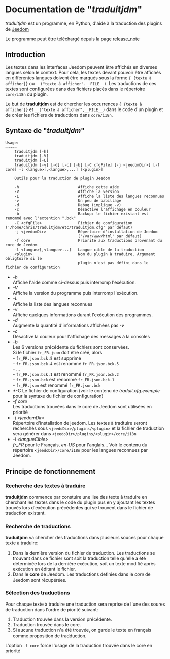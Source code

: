 # Documentation de "*traduitjdm*"

*traduitjdm* est un programme, en Python, d'aide à la traduction des plugins de [Jeedom](http://jeedom.com)

Le programme peut être téléchargé depuis la page [release_note](release_notes.html)

## Introduction
Les textes dans les interfaces Jeedom peuvent être affichés en diverses langues selon le context. Pour celà, les textes devant pouvoir être affichés en différentes langues doivent être marqués sous la forme `{ {texte à afficher}}` ou `__("texte à afficher".__FILE__)`. Les traductions de ces textes sont configurées dans des fichiers placés dans le répertoire `core/i18n` du plugin.

Le but de **traduitjdm** est de chercher les occurrences `{ {texte à afficher}}` et `__("texte à afficher",__FILE__)` dans le code d'un plugin et de créer les fichiers de traductions dans `core/i18n`.

## Syntaxe de "*traduitjdm*"
```
Usage:
~~~~~
    traduitjdm [-h] 
    traduitjdm [-V]
    traduitjdm [-L]
    traduitjdm [-v] [-d] [-c] [-b] [-C cfgFile] [-j <jeedomDir>] [-f core] -l <langue>[,<langue>,...] [<plugin>]

    Outils pour la traduction de plugin Jeedom

    -h                          Affiche cette aide
    -V                          Affiche la version
    -L                          Affiche la liste des langues reconnues
    -v                          Un peu de babillage
    -d                          Debug (implique -v)
    -c                          Désactive l'affichage en couleur
    -b                          Backup: le fichier existant est renommé avec l'extention ".bck"
    -C <cfgFile>                Fichier de configuration ('/home/chris/traduitjdm/etc/traduitjdm.cfg' par défaut)
    -j <jeedomDir>              Répertoire d'installation de Jeedom
                                ('/var/www/html' par défaut)
    -f core                     Priorité aux traductions provenant du core de Jeedom
    -l <langue>[,<langue>...]   Langue cible de la traduction
    <plugin>                    Nom du plugin à traduire. Argument obligtoire si le
                                plugin n'est pas défini dans le fichier de configuration
```

- *-h*  
    Affiche l'aide comme ci-dessus puis interromp l'exécution.
- *-V*  
    Affiche la version du programme puis interromp l'exécution.
 - *-L*  
    Affiche la liste des langues reconnues
- *-v*  
    Affiche quelques informations durant l'exécution des programmes.
- *-d*    
    Augmente la quantité d'informations affichées pas *-v*
- *-c*    
    Désactive la couleur pour l'affichage des messages à la consoles
- *-b*  
    Les 6 versions précédente du fichiers sont conservées.    
    Si le fichier `fr_FR.json` doit être créé, alors    
        - `fr_FR.json.bck.5` est supprimé   
        - `fr_FR.json.bck.4` est renommé `fr_FR.json.bck.5`   
        - ...   
        - `fr_FR.json.bck.1` est renommé `fr_FR.json.bck.2`   
        - `fr_FR.json.bck` est renommé `fr_FR.json.bck.1`   
        - `fr_FR.json` est renommé `fr_FR.json.bck`   
- *-C <cfgFile>
    Le fichier de configuration (voir le contenu de *traduit.cfg.exemple* pour la syntaxe du fichier de configuration)
- *-f core*  
    Les traductions trouvées dans le core de Jeedom sont utilisées en priorité
- *-j \<jeedomDir>*    
    Répertoire d'installation de jeedom. Les textes à tradtuire seront recherchés sous `<jeedoDir>/plugins/<plugin>` et la fichier de traduction sera générer dans `<jeedoDir>/plugins/<plugin>/core/i18n`    
- *-l \<langueCible>*    
    *fr_FR* pour le Français, *en-US* pour l'anglais... Voir le contenu du répertoire `<jeedoDir>/core/i18n` pour les langues reconnues par Jeedom.

## Principe de fonctionnement
### Recherche des textes à traduire
**traduitjdm** commence par constuire une lise des texte à traduire en cherchant les textes dans le code du plugin pus en y ajoutant les textes trouvés lors d'exécution précédentes qui se trouvent dans le fichier de traduction existant.

### Recherche de traductions
**traduitjdm** va chercher des traductions dans plusieurs souces pour chaque texte à traduire:
1. Dans la dernière version du fichier de traduction.
    Les traductions se trouvant dans ce fichier sont soit la traduction telle qu'elle a été déterminée lors de la dernière exécution, soit un texte modifié après exécution en éditant le fichier.
2. Dans le **core** de Jeedom.
    Les traductions definies dans le *core* de Jeedom sont récupérées.

### Sélection des traductions
Pour chaque texte à traduire une traduction sera reprise de l'une des soures de traduction dans l'ordre de piorité suivant:

1. Traduction trouvée dans la version précédente.
1. Traduction trouvée dans le core.
1. Si aucune traduction n'a été trouvée, on garde le texte en français comme proposition de tradduction.

L'option `-f core` force l'usage de la traduction trouvée dans le core en priorité 
